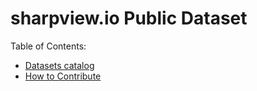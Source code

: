 # sharpview.io Public Dataset 

Table of Contents:
* [Datasets catalog](https://github.com/sharpview-io/datasets/blob/main/CONTRIBUTING.md)
* [How to Contribute](https://github.com/sharpview-io/sharp-datacore/blob/main/CONTRIBUTING.md)
